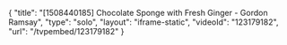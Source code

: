 {
    "title": "[1508440185] Chocolate Sponge with Fresh Ginger - Gordon Ramsay",
    "type": "solo",
    "layout": "iframe-static",
    "videoId": "123179182",
    "url": "\/tvpembed\/123179182"
}